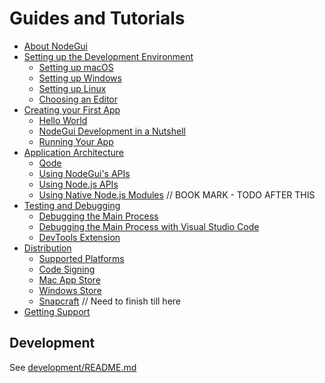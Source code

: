 # Guides and Tutorials

- [About NodeGui](tutorial/about.md)
- [Setting up the Development Environment](tutorial/development-environment.md)
  - [Setting up macOS](tutorial/development-environment.md#setting-up-macos)
  - [Setting up Windows](tutorial/development-environment.md#setting-up-windows)
  - [Setting up Linux](tutorial/development-environment.md#setting-up-linux)
  - [Choosing an Editor](tutorial/development-environment.md#a-good-editor)
- [Creating your First App](tutorial/first-app.md)
  - [Hello World](tutorial/first-app.md#Hello-World)
  - [NodeGui Development in a Nutshell](tutorial/first-app.md#NodeGui-development-in-a-nutshell)
  - [Running Your App](tutorial/first-app.md#running-your-app)
- [Application Architecture](tutorial/application-architecture.md)
  - [Qode](tutorial/application-architecture.md#qode)
  - [Using NodeGui's APIs](tutorial/application-architecture.md#using-NodeGui-apis)
  - [Using Node.js APIs](tutorial/application-architecture.md#using-nodejs-apis)
  - [Using Native Node.js Modules](tutorial/using-native-node-modules.md)
    // BOOK MARK - TODO AFTER THIS
- [Testing and Debugging](tutorial/application-debugging.md)
  - [Debugging the Main Process](tutorial/debugging-main-process.md)
  - [Debugging the Main Process with Visual Studio Code](tutorial/debugging-main-process-vscode.md)
  - [DevTools Extension](tutorial/devtools-extension.md)
- [Distribution](tutorial/application-distribution.md)
  - [Supported Platforms](tutorial/support.md#supported-platforms)
  - [Code Signing](tutorial/code-signing.md)
  - [Mac App Store](tutorial/mac-app-store-submission-guide.md)
  - [Windows Store](tutorial/windows-store-guide.md)
  - [Snapcraft](tutorial/snapcraft.md)
    // Need to finish till here
- [Getting Support](tutorial/support.md)

## Development

See [development/README.md](development/README.md)
